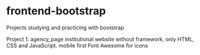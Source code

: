 # frontend-bootstrap
Projects studying and practicing with bootstrap

Project 1:
    agency_page
    institutional website without framework, only HTML, CSS and JavaScript.
    mobile first
    Font Awesome for icons
